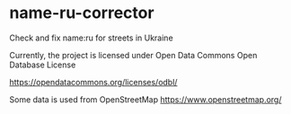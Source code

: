 # name-ru-corrector
Check and fix name:ru for streets in Ukraine

Currently, the project is licensed under Open Data Commons Open Database License

https://opendatacommons.org/licenses/odbl/

Some data is used from OpenStreetMap
https://www.openstreetmap.org/
